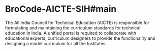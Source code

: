 # BroCode-AICTE-SIH#main
The All India Council for Technical Education (AICTE) is responsible for formulating and maintaining the curriculum standards for technical education in India. A unified portal is required to collaborate with educational experts, curriculum designers to provide the functionality and designing a model curriculum for all the Institutes.
